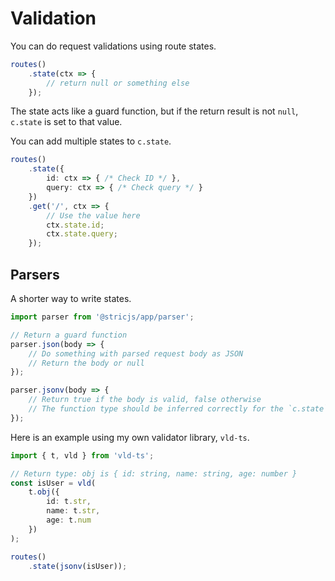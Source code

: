 # Validation
You can do request validations using route states.
```ts
routes()
    .state(ctx => {
        // return null or something else
    });
```
The state acts like a guard function, but if the return result is not `null`, `c.state` is set to that value.

You can add multiple states to `c.state`.
```ts
routes()
    .state({
        id: ctx => { /* Check ID */ },
        query: ctx => { /* Check query */ }
    })
    .get('/', ctx => {
        // Use the value here
        ctx.state.id;
        ctx.state.query;
    });
```

## Parsers
A shorter way to write states.
```ts
import parser from '@stricjs/app/parser';

// Return a guard function
parser.json(body => { 
    // Do something with parsed request body as JSON 
    // Return the body or null
});

parser.jsonv(body => {
    // Return true if the body is valid, false otherwise
    // The function type should be inferred correctly for the `c.state` type to work
});
```

Here is an example using my own validator library, `vld-ts`.
```ts
import { t, vld } from 'vld-ts';

// Return type: obj is { id: string, name: string, age: number }
const isUser = vld(
    t.obj({
        id: t.str,
        name: t.str,
        age: t.num
    })
);

routes()
    .state(jsonv(isUser));
```
